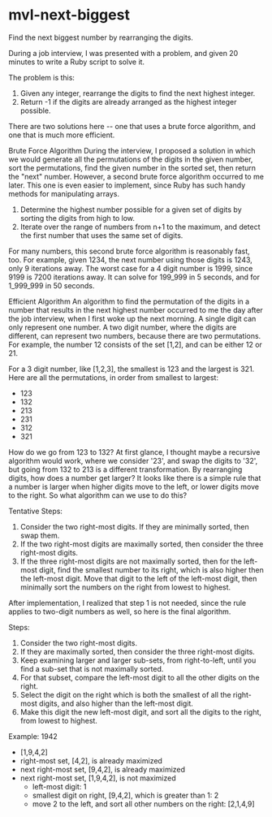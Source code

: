 # mvl-next-biggest
Find the next biggest number by rearranging the digits.

During a job interview, I was presented with a problem, and given 20 minutes
to write a Ruby script to solve it.

The problem is this: 
  1. Given any integer, rearrange the digits to find the next highest integer. 
  2. Return -1 if the digits are already arranged as the highest integer possible.

There are two solutions here -- one that uses a brute force algorithm, and one that is much more efficient.

Brute Force Algorithm
During the interview, I proposed a solution in which we would generate all the permutations of the digits in the given number, sort the permutations, find the given number in the sorted set, then return the "next" number. However, a second brute force algorithm occurred to me later. This one is even easier to implement, since Ruby has such handy methods for manipulating arrays.
  1. Determine the highest number possible for a given set of digits by sorting the digits from high to low.
  2. Iterate over the range of numbers from n+1 to the maximum, and detect the first number that uses the same set of digits.

For many numbers, this second brute force algorithm is reasonably fast, too. For example, given 1234, the next number using those digits is 1243, only 9 iterations away. The worst case for a 4 digit number is 1999, since 9199 is 7200 iterations away. It can solve for 199_999 in 5 seconds, and for 1_999_999 in 50 seconds.

Efficient Algorithm
An algorithm to find the permutation of the digits in a number that results in the next highest number occurred to me the day after the job interview, when I first woke up the next morning. A single digit can only represent one number. A two digit number, where the digits are different, can represent two numbers, because there are two permutations. For example, the number 12 consists of the set [1,2], and can be either 12 or 21.

For a 3 digit number, like [1,2,3], the smallest is 123 and the largest is 321. Here are all the permutations, in order from smallest to largest:
  - 123
  - 132
  - 213
  - 231
  - 312
  - 321

How do we go from 123 to 132? At first glance, I thought maybe a recursive algorithm would work, where we consider '23', and swap the digits to '32', but going from 132 to 213 is a different transformation. By rearranging digits, how does a number get larger? It looks like there is a simple rule that a number is larger when higher digits move to the left, or lower digits move to the right. So what algorithm can we use to do this?

Tentative Steps:
  1. Consider the two right-most digits. If they are minimally sorted, then swap them.
  2. If the two right-most digits are maximally sorted, then consider the three right-most digits.
  3. If the three right-most digits are not maximally sorted, then for the left-most digit, find the smallest number to its right, which is also higher then the left-most digit. Move that digit to the left of the left-most digit, then minimally sort the numbers on the right from lowest to highest.

After implementation, I realized that step 1 is not needed, since the rule applies to two-digit numbers as well, so here is the final algorithm.

Steps:
  1. Consider the two right-most digits.
  2. If they are maximally sorted, then consider the three right-most digits.
  3. Keep examining larger and larger sub-sets, from right-to-left, until you find a sub-set that is not maximally sorted.
  4. For that subset, compare the left-most digit to all the other digits on the right.
  5. Select the digit on the right which is both the smallest of all the right-most digits, and also higher than the left-most digit.
  6. Make this digit the new left-most digit, and sort all the digits to the right, from lowest to highest.

Example: 1942
  - [1,9,4,2]
  - right-most set, [4,2], is already maximized
  - next right-most set, [9,4,2], is already maximized
  - next right-most set, [1,9,4,2], is not maximized
    - left-most digit: 1
    - smallest digit on right, [9,4,2], which is greater than 1: 2
    - move 2 to the left, and sort all other numbers on the right: [2,1,4,9]
